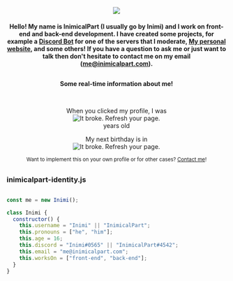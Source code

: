 
  <p align="center">
  <img src="https://i.imgur.com/zRdEdHC.png"
       </p>
 
<h4 align="center">
  Hello! My name is InimicalPart (I usually go by Inimi) and I work on front-end and back-end development. I have created some projects, for example a <a href="https://github.com/InimicalPart/InBot">Discord Bot</a> for one of the servers that I moderate, <a href="https://inimicalpart.com">My personal website</a>, and some others! If you have a question to ask me or just want to talk then don't hesitate to contact me on my email (<a href="mailto:me@inimicalpart.com?subject=Hello good friend c;">me@inimicalpart.com</a>).
</h4>

##
<p align="center"><b>Some real-time information about me!</b></p>
<br/>
<p align="center">When you clicked my profile, I was<br>
<img title="My age in exact years" alt="It broke. Refresh your page." src="https://api.inimicalpart.com/v1/img.png?years"></img><br>
   years old</p>
</p>
  <!--<p align="center">My next birthday is in
<img title="My next birthday in seconds" alt="It broke. Refresh your page." src="https://api.inimicalpart.com/v1/img.png?secondsLeft"></img>
   seconds</p>-->
  <p align="center">My next birthday is in <br>
<img title="My next birthday" alt="It broke. Refresh your page." src="https://api.inimicalpart.com/v1/img.png?prettyLeft"></img></p>

<p align="center"><sub <b>Want to implement this on your own profile or for other cases? <a href="mailto:me@inimicalpart.com?subject=RT Information Implementation&body=Hey there friend! Thanks for checking out my profile! Please remove this text and provide your birthday (as precise as possible) in the 'yyyy-mm-dd hh:mm:ss AM/PM' format! If you don't include AM/PM, I'll assume it's 24 hour time. I'll get back to you as soon as possible with how to set this up for your purpose. Thank you <3">Contact me</a>!</b></sub></p>
</p>

##
<h3 align="left">
  inimicalpart-identity.js
</h3>

##

```javascript
const me = new Inimi();

class Inimi {
  constructor() {
    this.username = "Inimi" || "InimicalPart";
    this.pronouns = ["he", "him"];
    this.age = 16;
    this.discord = "Inimi#0565" || "InimicalPart#4542";
    this.email = "me@inimicalpart.com";
    this.worksOn = ["front-end", "back-end"];
  }
}

```
<br>


